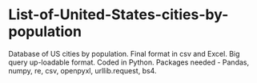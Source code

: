 # List-of-United-States-cities-by-population
Database of US cities by population. Final format in csv and Excel. Big query up-loadable format.
Coded in Python. Packages needed - Pandas, numpy, re, csv, openpyxl, urllib.request, bs4.
